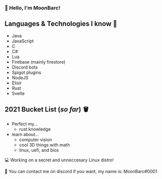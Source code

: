 ### 👋 Hello, I'm MoonBarc!

## Languages & Technologies I know 📕
- Java
- JavaScript
- C
- C#
- Lua
- Firebase (mainly firestore)
- Discord bots
- Spigot plugins
- NodeJS
- Elixir
- Rust
- Svelte

## 2021 Bucket List (*so far*) 🪣
- Perfect my...
    - rust knowledge
- learn about...
    - computer vision 
    - cool 3D things with math
    - linux, uefi, and bios


💻  Working on a secret and unneccesary Linux distro!

🥏  You can contact me on discord if you want, my name is: MoonBarc#0001
